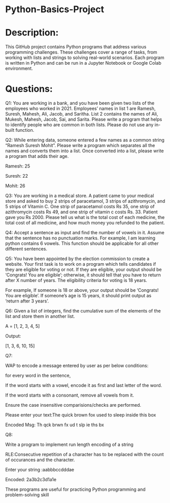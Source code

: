 # Python-Basics-Project
# Description:
This GitHub project contains Python programs that address various programming challenges. These challenges cover a range of tasks, from working with lists and strings to solving real-world scenarios. Each program is written in Python and can be run in a Jupyter Notebook or Google Colab environment.

# Questions:
Q1: You are working in a bank, and you have been given two lists of the employees who worked in 2021. Employees’ names in list 1 are Ramesh, Suresh, Mahesh, Ali, Jacob, and Saritha. List 2 contains the names of Ali, Mukesh, Mahesh, Jacob, Sai, and Sarita. Please write a program that helps to identify people who are common in both lists. Please do not use any in-built function.

Q2: While entering data, someone entered a few names as a common string “Ramesh Suresh Mohit”. Please write a program which separates all the names and converts them into a list. Once converted into a list, please write a program that adds their age.

Ramesh: 25

Suresh: 22

Mohit: 26

Q3: You are working in a medical store. A patient came to your medical store and asked to buy 2 strips of paracetamol, 3 strips of azithromycin, and 5 strips of Vitamin C. One strip of paracetamol costs Rs 35, one strip of azithromycin costs Rs 49, and one strip of vitamin c costs Rs. 33. Patient gave you Rs 2000. Please tell us what is the total cost of each medicine, the total cost of all medicine, and how much money you refunded to the patient.

Q4: Accept a sentence as input and find the number of vowels in it. Assume that the sentence has no punctuation marks. For example, I am learning python contains 6 vowels. This function should be applicable for all other different sentences.

Q5: You have been appointed by the election commission to create a website. Your first task is to work on a program which tells candidates if they are eligible for voting or not. If they are eligible, your output should be ‘Congrats! You are eligible’; otherwise, it should tell that you have to return after X number of years. The eligibility criteria for voting is 18 years.

For example, If someone is 18 or above, your output should be ‘Congrats! You are eligible’. If someone’s age is 15 years, it should print output as ‘return after 3 years’.

Q6: Given a list of integers, find the cumulative sum of the elements of the list and store them in another list.

A = [1, 2, 3, 4, 5]

Output:

[1, 3, 6, 10, 15]

Q7:

WAP to encode a message entered by user as per below conditions:

for every word in the sentence,

If the word starts with a vowel, encode it as first and last letter of the word.

If the word starts with a consonant, remove all vowels from it.

Ensure the case insensitive comparisions/checks are performed.

Please enter your text:The quick brown fox used to sleep inside this box

Encoded Msg: Th qck brwn fx ud t slp ie ths bx

Q8:

Write a program to implement run length encoding of a string

RLE:Consecutive repetition of a character has to be replaced with the count of occurances and the character.

Enter your string :aabbbccdddae

Encoded: 2a3b2c3d1a1e

These programs are useful for practicing Python programming and problem-solving skill

